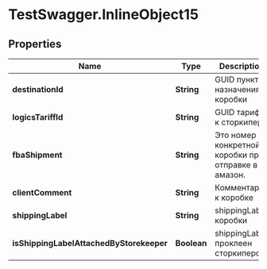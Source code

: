 # TestSwagger.InlineObject15

## Properties

Name | Type | Description | Notes
------------ | ------------- | ------------- | -------------
**destinationId** | **String** | GUID пункта назначения коробки | [optional] 
**logicsTariffId** | **String** | GUID тарифа к сторкипера | [optional] 
**fbaShipment** | **String** | Это номер конкретной коробки при отправке в амазон. | [optional] 
**clientComment** | **String** | Комментарии к коробке | [optional] 
**shippingLabel** | **String** | shippingLabel коробки | [optional] 
**isShippingLabelAttachedByStorekeeper** | **Boolean** | shippingLabel проклеен сторкипером | [optional] 


